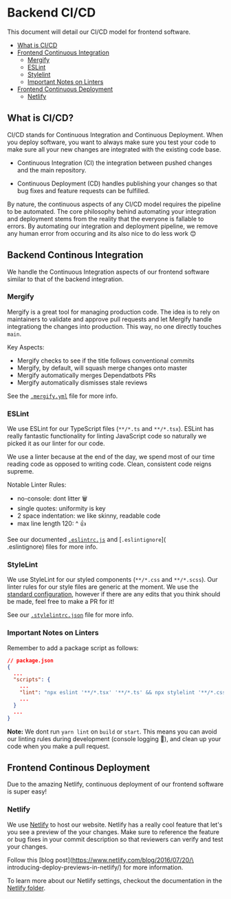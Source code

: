 # Backend CI/CD

This document will detail our CI/CD model for frontend software. 

- [What is CI/CD](#What-is-CI/CD?)
- [Frontend Continuous Integration](#Frontend-Continuous-Integration)
  - [Mergify](#Mergify)
  - [ESLint](#ESLint)
  - [Stylelint](#Stylelint)
  - [Important Notes on Linters](#Important-Notes-on-Linters)
- [Frontend Continuous Deployment](#Frontend-Continuous-Deployment)
  - [Netlify](#Netlify)

## What is CI/CD?

CI/CD stands for Continuous Integration and Continuous Deployment. When you deploy
software, you want to always make sure you test your code to make sure all your new
changes are integrated with the existing code base.

* Continuous Integration (CI) the integration between pushed changes and the main repository.

* Continuous Deployment (CD) handles publishing your changes so that bug fixes 
and feature requests can be fulfilled. 

By nature, the continuous aspects of any CI/CD model requires the pipeline to be
automated. The core philosophy behind automating your integration and deployment
stems from the reality that the everyone is fallable to errors. By automating our
integration and deployment pipeline, we remove any human error from occuring and 
its also nice to do less work 😊

## Backend Continous Integration

We handle the Continuous Integration aspects of our frontend software similar to
that of the backend integration. 

### Mergify

Mergify is a great tool for managing production code. The idea is to rely on 
maintainers to validate and approve pull requests and let Mergify handle 
integrationg the changes into production. This way, no one directly touches 
`main`. 

Key Aspects:
- Mergify checks to see if the title follows conventional commits
- Mergify, by default, will squash merge changes onto master
- Mergify automatically merges Dependatbots PRs
- Mergify automatically dismisses stale reviews

See the [`.mergify.yml`](.mergify.yml) file for more info.

### ESLint

We use ESLint for our TypeScript files (`**/*.ts` and `**/*.tsx`). ESLint has 
really fantastic functionality for linting JavaScript code so naturally we picked 
it as our linter for our code.

We use a linter because at the end of the day, we spend most of our time reading
code as opposed to writing code. Clean, consistent code reigns supreme.

Notable Linter Rules:
- no-console: dont litter 🗑
- single quotes: uniformity is key 
- 2 space indentation: we like skinny, readable code
- max line length 120: ^ 👍

See our documented [`.eslintrc.js`](.eslintrc.js) and [`.eslintignore`](\
.eslintignore) files for more info.

### StyleLint

We use StyleLint for our styled components (`**/*.css` and `**/*.scss`). Our linter rules for our style files are generic at the moment. We use the [standard configuration](https://github.com/stylelint/stylelint-config-standard), however if there are any edits that you think should be made, feel free to make a PR for it!

See our [`.stylelintrc.json`](.stylelintrc.json) file for more info.

### Important Notes on Linters

Remember to add a package script as follows:

```json
// package.json
{
  ...
  "scripts": {
    ...
    "lint": "npx eslint '**/*.tsx' '**/*.ts' && npx stylelint '**/*.css' '**/*.scss'"
    ...
  }
  ...
}
```

**Note:** We dont run `yarn lint` on `build` or `start`. This means you can avoid our linting rules during development (console logging 👀), and clean up your code when you make a pull request.

## Frontend Continous Deployment

Due to the amazing Netlify, continuous deployment of our frontend software is super
easy!

### Netlify

We use [Netlify](https://www.netlify.com/) to host our website. Netlify has a 
really cool feature that let's you see a preview of the your changes. Make sure to 
reference the feature or bug fixes in your commit description so that reviewers 
can verify and test your changes.

Follow this [blog post](https://www.netlify.com/blog/2016/07/20/\
introducing-deploy-previews-in-netlify/) for more information. 

To learn more about our Netlify settings, checkout the documentation in the
[Netlify folder](../Netlify/README.md).